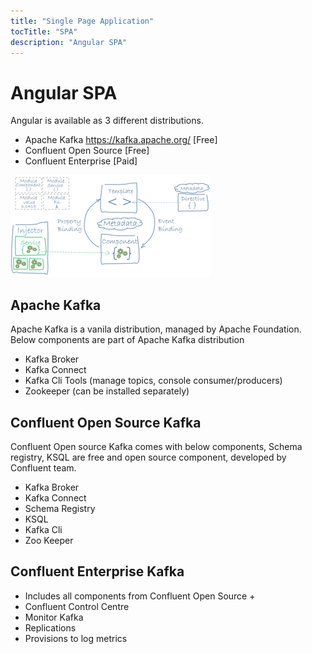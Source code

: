 ```yaml
---
title: "Single Page Application"
tocTitle: "SPA"
description: "Angular SPA"
---
```


# Angular SPA

Angular is available as 3 different distributions. 

- Apache Kafka  https://kafka.apache.org/ [Free]
- Confluent Open Source [Free]
- Confluent Enterprise [Paid]

![Angular Architecture](./angular.png)

## Apache Kafka

Apache Kafka is a vanila distribution, managed by Apache Foundation. Below components are part of Apache Kafka distribution

- Kafka Broker
- Kafka Connect
- Kafka Cli Tools (manage topics, console consumer/producers)
- Zookeeper (can be installed separately)


## Confluent Open Source Kafka

Confluent Open source Kafka comes with below components, Schema registry, KSQL are free and open source component, developed by Confluent team.

- Kafka Broker
- Kafka Connect
- Schema Registry
- KSQL
- Kafka Cli
- Zoo Keeper


## Confluent Enterprise Kafka

- Includes all components from Confluent Open Source + 
- Confluent Control Centre
- Monitor Kafka
- Replications
- Provisions to log metrics

